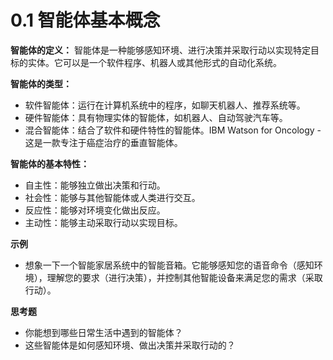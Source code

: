 # 0.1 智能体基本概念

**智能体的定义：** 智能体是一种能够感知环境、进行决策并采取行动以实现特定目标的实体。它可以是一个软件程序、机器人或其他形式的自动化系统。

**智能体的类型：**

* 软件智能体：运行在计算机系统中的程序，如聊天机器人、推荐系统等。
* 硬件智能体：具有物理实体的智能体，如机器人、自动驾驶汽车等。
* 混合智能体：结合了软件和硬件特性的智能体。IBM Watson for Oncology - 这是一款专注于癌症治疗的垂直智能体。

**智能体的基本特性：**

* 自主性：能够独立做出决策和行动。
* 社会性：能够与其他智能体或人类进行交互。
* 反应性：能够对环境变化做出反应。
* 主动性：能够主动采取行动以实现目标。

**示例**
* 想象一下一个智能家居系统中的智能音箱。它能够感知您的语音命令（感知环境），理解您的要求（进行决策），并控制其他智能设备来满足您的需求（采取行动）。

**思考题**
* 你能想到哪些日常生活中遇到的智能体？
* 这些智能体是如何感知环境、做出决策并采取行动的？